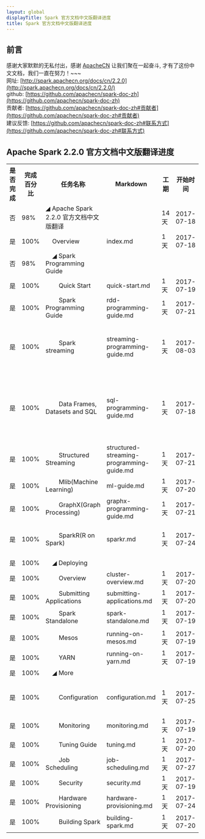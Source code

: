 ```yaml
---
layout: global
displayTitle: Spark 官方文档中文版翻译进度
title: Spark 官方文档中文版翻译进度
---
```


## 前言
感谢大家默默的无私付出，感谢 [ApacheCN](htttp://www.apachecn.org) 让我们聚在一起奋斗, 才有了这份中文文档，我们一直在努力！~~~  
网址: [http://spark.apachecn.org/docs/cn/2.2.0](http://spark.apachecn.org/docs/cn/2.2.0/)  
github: [https://github.com/apachecn/spark-doc-zh](https://github.com/apachecn/spark-doc-zh)  
贡献者: [https://github.com/apachecn/spark-doc-zh#贡献者](https://github.com/apachecn/spark-doc-zh#贡献者)  
建议反馈: [https://github.com/apachecn/spark-doc-zh#联系方式](https://github.com/apachecn/spark-doc-zh#联系方式)

## Apache Spark 2.2.0 官方文档中文版翻译进度
<table class="apachecn-bordered">
<tr><th>是否完成</th><th>完成百分比</th><th>任务名称</th><th>Markdown</th><th>工期</th><th>开始时间</th><th>结束时间</th><th>贡献者</th><th>备注</th></tr>
  <tr>
    <td>否</td>
    <td>98%</td>
    <td>◢ Apache Spark 2.2.0 官方文档中文版翻译</td>
    <td></td>
    <td>14 天</td>
    <td>2017-07-18</td>
    <td>2017-07-31</td>
    <td></td>
    <td></td>
  </tr>
  <tr>
    <td>是</td>
    <td>100%</td>
    <td>&nbsp;&nbsp;&nbsp;&nbsp;Overview</td>
    <td>index.md</td>
    <td>1 天</td>
    <td>2017-07-18</td>
    <td>2017-07-18</td>
    <td><a href="https://github.com/wangyangting">@wangyangting</a>（那伊抹微笑）</td>
    <td></td>
  </tr>
  <tr>
    <td>否</td>
    <td>98%</td>
    <td>&nbsp;&nbsp;&nbsp;&nbsp;◢ Spark Programming Guide</td>
    <td></td>
    <td></td>
    <td></td>
    <td></td>
    <td></td>
    <td></td>
  </tr>
  <tr>
    <td>是</td>
    <td>100%</td>
    <td>&nbsp;&nbsp;&nbsp;&nbsp;&nbsp;&nbsp;&nbsp;&nbsp;Quick Start</td>
    <td>quick-start.md</td>
    <td>1 天</td>
    <td>2017-07-19</td>
    <td>2017-07-19</td>
    <td><a href="https://github.com/wangyangting">@wangyangting</a>（那伊抹微笑）</td>
    <td></td>
  </tr>
  </tr>
    <tr>
    <td>是</td>
    <td>100%</td>
    <td>&nbsp;&nbsp;&nbsp;&nbsp;&nbsp;&nbsp;&nbsp;&nbsp;Spark Programming Guide</td>
    <td>rdd-programming-guide.md</td>
    <td>1 天</td>
    <td>2017-07-21</td>
    <td>2017-07-21</td>
    <td><a href="https://github.com/wangyangting">@wangyangting</a>（那伊抹微笑）</td>
    <td></td>
  </tr>
  </tr>
    <tr>
    <td>是</td>
    <td>100%</td>
    <td>&nbsp;&nbsp;&nbsp;&nbsp;&nbsp;&nbsp;&nbsp;&nbsp;Spark streaming</td>
    <td>streaming-programming-guide.md</td>
    <td>1 天</td>
    <td>2017-08-03</td>
    <td>2017-08-03</td>
    <td>
      <a href="https://github.com/wangyangting">@wangyangting</a>（那伊抹微笑）<br/>
      <a href="https://github.com/jiangzhonglian">@wangyangting</a>（片刻）<br/>
      <a href="https://github.com/chenyyx">@wangyangting</a>（Joy yx）
    </td>
    <td></td>
  </tr>
  </tr>
    <tr>
    <td>是</td>
    <td>100%</td>
    <td>&nbsp;&nbsp;&nbsp;&nbsp;&nbsp;&nbsp;&nbsp;&nbsp;Data Frames, Datasets and SQL</td>
    <td>sql-programming-guide.md</td>
    <td>1 天</td>
    <td>2017-07-18</td>
    <td></td>
    <td>
      <a href="https://github.com/qinchaofeng">@qinchaofeng</a>（qinchaofeng）<br/>
      <a href="https://github.com/chenyyx">@wangyangting</a>（Joy yx）<br/>
      <a href="https://github.com/jiangzhonglian">@wangyangting</a>（片刻）<br/>
      <a href="https://github.com/wangyangting">@wangyangting</a>（那伊抹微笑）
    </td>
    <td></td>
  </tr>
  </tr>
    <tr>
    <td>是</td>
    <td>100%</td>
    <td>&nbsp;&nbsp;&nbsp;&nbsp;&nbsp;&nbsp;&nbsp;&nbsp;Structured Streaming</td>
    <td>structured-streaming-programming-guide.md</td>
    <td>1 天</td>
    <td>2017-07-21</td>
    <td>2017-07-21</td>
    <td><a href="https://github.com/chenyyx">@chenyyx</a>（Joy yx）</td>
    <td></td>
  </tr>
  </tr>
    <tr>
    <td>是</td>
    <td>100%</td>
    <td>&nbsp;&nbsp;&nbsp;&nbsp;&nbsp;&nbsp;&nbsp;&nbsp;Mlib(Machine Learning)</td>
    <td>ml-guide.md</td>
    <td>1 天</td>
    <td>2017-07-20</td>
    <td>2017-07-20</td>
    <td><a href="https://github.com/chenyyx">@chenyyx</a>（Joy yx）</td>
    <td></td>
  </tr>
  </tr>
    <tr>
    <td>是</td>
    <td>100%</td>
    <td>&nbsp;&nbsp;&nbsp;&nbsp;&nbsp;&nbsp;&nbsp;&nbsp;GraphX(Graph Processing)</td>
    <td>graphx-programming-guide.md</td>
    <td>1 天</td>
    <td>2017-07-21</td>
    <td>2017-07-21</td>
    <td><a href="https://github.com/jiangzhonglian">@jiangzhonglian</a>（片刻）</td>
    <td></td>
  </tr>
  </tr>
    <tr>
    <td>是</td>
    <td>100%</td>
    <td>&nbsp;&nbsp;&nbsp;&nbsp;&nbsp;&nbsp;&nbsp;&nbsp;SparkR(R on Spark)</td>
    <td>sparkr.md</td>
    <td>1 天</td>
    <td>2017-07-24</td>
    <td>2017-07-24</td>
    <td>
      <a href="https://github.com/kris37">@kris37</a>（kris37）<br/>
      <a href="https://github.com/wangyangting">@wangyangting</a>（那伊抹微笑）
    </td>
    <td></td>
  </tr>
  </tr>
    <tr>
    <td>是</td>
    <td>100%</td>
    <td>&nbsp;&nbsp;&nbsp;&nbsp;◢ Deploying</td>
    <td></td>
    <td></td>
    <td></td>
    <td></td>
    <td></td>
    <td></td>
  </tr>
  </tr>
    <tr>
    <td>是</td>
    <td>100%</td>
    <td>&nbsp;&nbsp;&nbsp;&nbsp;&nbsp;&nbsp;&nbsp;&nbsp;Overview</td>
    <td>cluster-overview.md</td>
    <td>1 天</td>
    <td>2017-07-20</td>
    <td>2017-07-20</td>
    <td><a href="https://github.com/huangtianan">@huangtianan</a>（huangtianan）</td>
    <td></td>
  </tr>
  </tr>
    <tr>
    <td>是</td>
    <td>100%</td>
    <td>&nbsp;&nbsp;&nbsp;&nbsp;&nbsp;&nbsp;&nbsp;&nbsp;Submitting Applications</td>
    <td>submitting-applications.md</td>
    <td>1 天</td>
    <td>2017-07-20</td>
    <td>2017-07-20</td>
    <td><a href="https://github.com/sehriff">@sehriff</a>（sehriff</）td>
    <td></td>
  </tr>
  </tr>
    <tr>
    <td>是</td>
    <td>100%</td>
    <td>&nbsp;&nbsp;&nbsp;&nbsp;&nbsp;&nbsp;&nbsp;&nbsp;Spark Standalone</td>
    <td>spark-standalone.md</td>
    <td>1 天</td>
    <td>2017-07-19</td>
    <td>2017-07-19</td>
    <td><a href="https://github.com/chenyyx">@chenyyx</a>（Joy yx）</td>
    <td></td>
  </tr>
  </tr>
    <tr>
    <td>是</td>
    <td>100%</td>
    <td>&nbsp;&nbsp;&nbsp;&nbsp;&nbsp;&nbsp;&nbsp;&nbsp;Mesos</td>
    <td>running-on-mesos.md</td>
    <td>1 天</td>
    <td>2017-07-19</td>
    <td>2017-07-19</td>
    <td><a href="https://github.com/chenyyx">@chenyyx</a>（Joy yx）</td>
    <td></td>
  </tr>
  </tr>
    <tr>
    <td>是</td>
    <td>100%</td>
    <td>&nbsp;&nbsp;&nbsp;&nbsp;&nbsp;&nbsp;&nbsp;&nbsp;YARN</td>
    <td>running-on-yarn.md</td>
    <td>1 天</td>
    <td>2017-07-19</td>
    <td>2017-07-19</td>
    <td><a href="https://github.com/wangyangting">@wangyangting</a>（那伊抹微笑）</td>
    <td></td>
  </tr>
  </tr>
    <tr>
    <td>是</td>
    <td>100%</td>
    <td>&nbsp;&nbsp;&nbsp;&nbsp;◢ More</td>
    <td></td>
    <td></td>
    <td></td>
    <td></td>
    <td></td>
    <td></td>
  </tr>
  </tr>
    <tr>
    <td>是</td>
    <td>100%</td>
    <td>&nbsp;&nbsp;&nbsp;&nbsp;&nbsp;&nbsp;&nbsp;&nbsp;Configuration</td>
    <td>configuration.md</td>
    <td>1 天</td>
    <td>2017-07-25</td>
    <td>2017-07-25</td>
    <td>
      <a href="https://github.com/chenyyx">@chenyyx</a>（Joy yx）<br/>
      <a href="https://github.com/jiangzhonglian">@jiangzhonglian</a>（片刻）
    </td>
    <td></td>
  </tr>
  </tr>
    <tr>
    <td>是</td>
    <td>100%</td>
    <td>&nbsp;&nbsp;&nbsp;&nbsp;&nbsp;&nbsp;&nbsp;&nbsp;Monitoring</td>
    <td>monitoring.md</td>
    <td>1 天</td>
    <td>2017-07-19</td>
    <td>2017-07-19</td>
    <td><a href="https://github.com/jiangzhonglian">@jiangzhonglian</a>（片刻）</td>
    <td></td>
  </tr>
  </tr>
    <tr>
    <td>是</td>
    <td>100%</td>
    <td>&nbsp;&nbsp;&nbsp;&nbsp;&nbsp;&nbsp;&nbsp;&nbsp;Tuning Guide</td>
    <td>tuning.md</td>
    <td>1 天</td>
    <td>2017-07-20</td>
    <td>2017-07-20</td>
    <td><a href="https://github.com/jiangzhonglian">@jiangzhonglian</a>（片刻）</td>
    <td></td>
  </tr>
  </tr>
    <tr>
    <td>是</td>
    <td>100%</td>
    <td>&nbsp;&nbsp;&nbsp;&nbsp;&nbsp;&nbsp;&nbsp;&nbsp;Job Scheduling</td>
    <td>job-scheduling.md</td>
    <td>1 天</td>
    <td>2017-07-27</td>
    <td>2017-07-27</td>
    <td><a href="https://github.com/stealthsMrs">@stealthsMrs</a>（stealthsMrs）</td>
    <td></td>
  </tr>
  </tr>
    <tr>
    <td>是</td>
    <td>100%</td>
    <td>&nbsp;&nbsp;&nbsp;&nbsp;&nbsp;&nbsp;&nbsp;&nbsp;Security</td>
    <td>security.md</td>
    <td>1 天</td>
    <td>2017-07-19</td>
    <td>2017-07-19</td>
    <td><a href="https://github.com/wangyangting">@wangyangting</a>（那伊抹微笑）</td>
    <td></td>
  </tr>
  </tr>
    <tr>
    <td>是</td>
    <td>100%</td>
    <td>&nbsp;&nbsp;&nbsp;&nbsp;&nbsp;&nbsp;&nbsp;&nbsp;Hardware Provisioning</td>
    <td>hardware-provisioning.md</td>
    <td>1 天</td>
    <td>2017-07-24</td>
    <td>2017-07-24</td>
    <td><a href="https://github.com/huangtianan">@huangtianan</a>（huangtianan）</td>
    <td></td>
  </tr>
  </tr>
    <tr>
    <td>是</td>
    <td>100%</td>
    <td>&nbsp;&nbsp;&nbsp;&nbsp;&nbsp;&nbsp;&nbsp;&nbsp;Building Spark </td>
    <td>building-spark.md</td>
    <td>1 天</td>
    <td>2017-07-20</td>
    <td>2017-07-20</td>
    <td><a href="https://github.com/chenyyx">@chenyyx</a>（Joy yx）</td>
    <td></td>
  </tr>
</table>